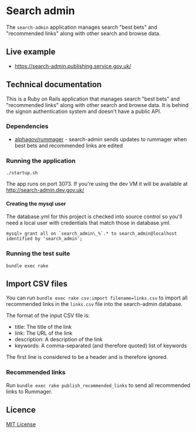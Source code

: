 # Search admin

The `search-admin` application manages search "best bets" and "recommended links" along with other search and browse data.

## Live example

- https://search-admin.publishing.service.gov.uk/

## Technical documentation

This is a Ruby on Rails application that manages search "best bets" and "recommended links" along with other search and browse data. It is behind the signon authentication system and doesn't have a public API.

### Dependencies

- [alphagov/rummager](https://github.com/alphagov/rummager) - search-admin sends updates to rummager when best bets and recommended links are edited

### Running the application

`./startup.sh`

The app runs on port 3073. If you're using the dev VM it will be available at http://search-admin.dev.gov.uk/

#### Creating the mysql user

The database.yml for this project is checked into source control so
you'll need a local user with credentials that match those in
database.yml.

    mysql> grant all on `search_admin\_%`.* to search_admin@localhost identified by 'search_admin';

### Running the test suite

`bundle exec rake`

## Import CSV files

You can run `bundle exec rake csv:import filename=links.csv` to import all recommended links in the
`links.csv` file into the search-admin database.

The format of the input CSV file is:

* title: The title of the link
* link: The URL of the link
* description: A description of the link
* keywords: A comma-separated (and therefore quoted) list of keywords

The first line is considered to be a header and is therefore ignored.

### Recommended links

Run `bundle exec rake publish_recommended_links` to send all recommended links to Rummager.

## Licence

[MIT License](LICENCE)
